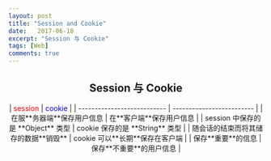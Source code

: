 ```yaml
---
layout: post
title: "Session and Cookie"
date:   2017-06-18
excerpt: "Session 与 Cookie"
tags: [Web]
comments: true
---
```


<center><h2>Session 与 Cookie</h2></center>

<!--more-->

<center>
| <font color="red">session</font> | <font color="blue">cookie</font>     |
| --------------------------- | ------------------------- |
| 在服**务器端**保存用户信息             | 在**客户端**保存用户信息            |
| session 中保存的是 **Object** 类型 | cookie 保存的是 **String** 类型 |
| 随会话的结束而将其储存的数据**销毁**        | cookie 可以**长期**保存在客户端     |
| 保存**重要**的信息                 | 保存**不重要**的用户信息            |
</center>